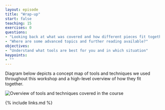 ```yaml
---
layout: episode
title: "Wrap-up"
start: false
teaching: 15
exercises: 0
questions:
- "Looking back at what was covered and how different pieces fit together"
- "Where are some advanced topics and further reading available?"
objectives:
- "Understand what tools are best for you and in which situation"
keypoints:
- ""
---
```



Diagram below depicts a concept map of tools and techniques we used throughout this workshop and a high-level overview 
of how they fit together.

![Overview of tools and techniques covered in the course](../fig/course-concept-map.png)


{% include links.md %}
